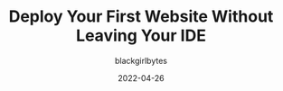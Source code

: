 ---
author: blackgirlbytes
date: 2022-04-26
draft: true
permalink: false
publisher: thepracticaldev
tags:
  - deploying
target_url: https://dev.to/github/deploy-your-first-website-without-leaving-your-ide-2mpp
title: Deploy Your First Website Without Leaving Your IDE
---